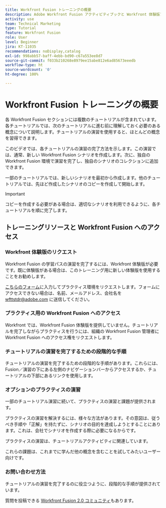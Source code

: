 ```yaml
---
title: Workfront Fusion トレーニングの概要
description: Adobe Workfront Fusion アクティビティブックと Workfront 体験版アカウントの取得方法について説明します。
activity: use
team: Technical Marketing
type: Tutorial
feature: Workfront Fusion
role: User
level: Beginner
jira: KT-11035
recommendations: noDisplay,catalog
exl-id: 998abb57-baff-4ebb-bd90-c67a553ee8d7
source-git-commit: f033b210268e8979ee15abe812e6ad85673eeedb
workflow-type: ht
source-wordcount: '0'
ht-degree: 100%

---
```


# Workfront Fusion トレーニングの概要

各 Workfront Fusion セクションには複数のチュートリアルが含まれています。各チュートリアルでは、次のチュートリアルに進む前に理解しておく必要のある概念について説明します。チュートリアルの演習を使用すると、ほとんどの概念を習得できます。

このビデオでは、各チュートリアルの演習の完了方法を示します。この演習では、通常、新しい Workfront Fusion シナリオを作成します。次に、独自の Workfront Fusion 環境で演習を完了し、独自のシナリオのコレクションに追加できます。

一部のチュートリアルでは、新しいシナリオを最初から作成します。他のチュートリアルでは、先ほど作成したシナリオのコピーを作成して開始します。

>[!IMPORTANT]
>
>コピーを作成する必要がある場合は、適切なシナリオを利用できるように、各チュートリアルを順に完了します。

## トレーニングリソースと Workfront Fusion へのアクセス

### Workfront 体験版のリクエスト

Workfront Fusion の学習パスの演習を完了するには、Workfront 体験版が必要です。既に体験版がある場合は、このトレーニング用に新しい体験版を使用することをお勧めします。

[こちらのフォーム](https://forms.office.com/r/f1J8HRGrNY)に入力してプラクティス環境をリクエストします。フォームにアクセスできない場合は、名前、メールアドレス、会社名を wfttstdr@adobe.com に送信してください。

### プラクティス用の Workfront Fusion へのアクセス

Workfront では、Workfront Fusion 体験版を提供していません。チュートリアルを完了しながらプラクティスを行うには、組織の Workfront Fusion 管理者に Workfront Fusion へのアクセス権をリクエストします。

### チュートリアルの演習を完了するための段階的な手順

チュートリアルの演習を完了するための段階的な手順があります。これらには、Fusion／演習の下にある左側のナビゲーションバーからアクセスするか、チュートリアルの下部にあるリンクを使用します。

### オプションのプラクティスの演習

一部のチュートリアル演習に続いて、プラクティスの演習と課題が提供されます。

プラクティスの演習を解決するには、様々な方法があります。その意図は、従うべき手順や「正解」を持たずに、シナリオの目的を達成しようとすることにあります。これは、会社でシナリオを作成する際に必要になるからです。

プラクティスの演習は、チュートリアルアクティビティに関連しています。

これらの課題は、これまでに学んだ他の概念を含むことを試してみたいユーザー向けです。

### お問い合わせ方法

チュートリアルの演習を完了するのに役立つように、段階的な手順が提供されています。

質問を投稿できる [Workfront Fusion 2.0 コミュニティ](https://experienceleaguecommunities.adobe.com/t5/workfront-fusion-2-0/ct-p/workfront-fusion-2?profile.language=ja)もあります。
